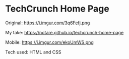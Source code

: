 # TechCrunch Home Page

Original: https://i.imgur.com/3q6Fefj.png

My take: https://notare.github.io/techcrunch-home-page

Mobile: https://i.imgur.com/ekoUmWS.png

Tech used: HTML and CSS